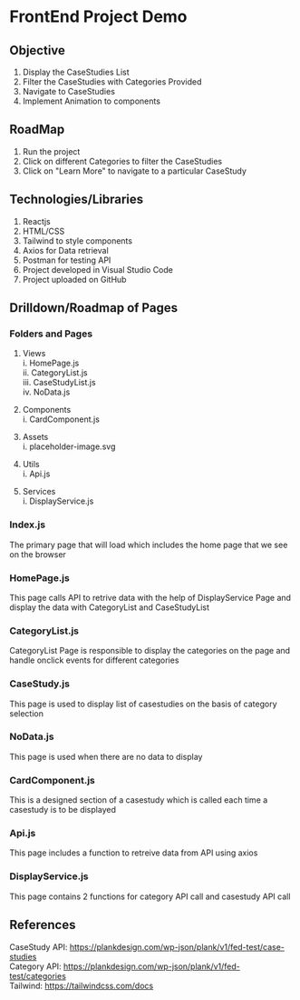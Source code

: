 # FrontEnd Project Demo

## Objective

1. Display the CaseStudies List
2. Filter the CaseStudies with Categories Provided
3. Navigate to CaseStudies
4. Implement Animation to components

## RoadMap

1. Run the project
2. Click on different Categories to filter the CaseStudies
3. Click on "Learn More" to navigate to a particular CaseStudy

## Technologies/Libraries

1. Reactjs
2. HTML/CSS
3. Tailwind to style components
4. Axios for Data retrieval
5. Postman for testing API
6. Project developed in Visual Studio Code
7. Project uploaded on GitHub

## Drilldown/Roadmap of Pages

### Folders and Pages

1. Views\
    i. HomePage.js\
   ii. CategoryList.js\
  iii. CaseStudyList.js\
   iv. NoData.js
   
2. Components\
   i. CardComponent.js
   
3. Assets\
   i. placeholder-image.svg
   
4. Utils\
   i. Api.js
   
5. Services\
   i. DisplayService.js

### Index.js

The primary page that will load which includes the home page that we see on the browser

### HomePage.js

This page calls API to retrive data with the help of DisplayService Page and display the data with CategoryList and CaseStudyList

### CategoryList.js

CategoryList Page is responsible to display the categories on the page and handle onclick events for different categories

### CaseStudy.js

This page is used to display list of casestudies on the basis of category selection 

### NoData.js

This page is used when there are no data to display

### CardComponent.js

This is a designed section of a casestudy which is called each time a casestudy is to be displayed

### Api.js

This page includes a function to retreive data from API using axios

### DisplayService.js

This page contains 2 functions for category API call and casestudy API call

## References

CaseStudy API: https://plankdesign.com/wp-json/plank/v1/fed-test/case-studies \
Category API: https://plankdesign.com/wp-json/plank/v1/fed-test/categories \
Tailwind: https://tailwindcss.com/docs
